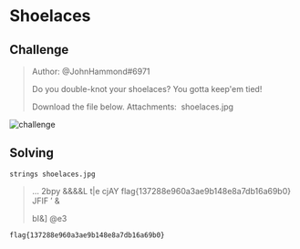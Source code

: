 # Shoelaces

## Challenge

>Author: @JohnHammond#6971
>
>Do you double-knot your shoelaces? You gotta keep'em tied!
>
>Download the file below.
>Attachments:  shoelaces.jpg
>

![challenge](challenge.png)

## Solving

`strings shoelaces.jpg`

>...
>2bpy
>&&&&L
>t|e
>cjAY
>flag{137288e960a3ae9b148e8a7db16a69b0}
>JFIF
>$'$ &
>                                                  
>bI&]
>	@e3

`flag{137288e960a3ae9b148e8a7db16a69b0}`
